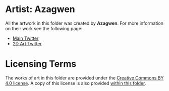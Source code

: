 # Artist: Azagwen

All the artwork in this folder was created by **Azagwen**. For more information on their work see the following page:

* [Main Twitter](https://twitter.com/azagwen)
* [2D Art Twitter](https://twitter.com/azagwen_art)

# Licensing Terms

The works of art in this folder are provided under the 
[Creative Commons BY 4.0 license](https://creativecommons.org/licenses/by/4.0/). A copy of this license is
also provided [within this folder](./LICENSE.md).
